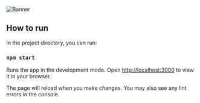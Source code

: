 ![Banner](https://user-images.githubusercontent.com/82146140/182009172-8d3d3320-33cf-42e2-8a10-2e2df013c943.png)


## How to run

In the project directory, you can run:

### `npm start`

Runs the app in the development mode.
Open [http://localhost:3000](http://localhost:3000) to view it in your browser.

The page will reload when you make changes.
You may also see any lint errors in the console.
